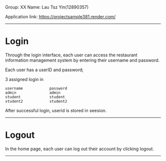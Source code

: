 

Group: XX
Name: 
Lau Tsz Yin(12890357)

Application link: https://projectsample381.render.com/

********************************************
# Login
Through the login interface, each user can access the restaurant information management system by entering their username and password.

Each user has a userID and password;

3 assigned login in 

	username 			password
	admin				admin
	student				student
	student2			student2

After successful login, userid is stored in seesion.

********************************************
# Logout
In the home page, each user can log out their account by clicking logout.

********************************************
